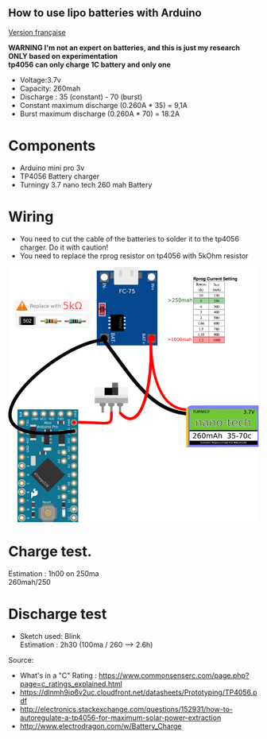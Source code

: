 How to use lipo batteries with Arduino
---------------------------------------
[Version française](https://github.com/pigetArduino/lipoArduino/blob/master/readme.fr.md)

**WARNING I'm not an expert on batteries, and this is just my research ONLY based on experimentation**     
**tp4056 can only charge 1C battery  and only one**      
* Voltage:3.7v    
* Capacity: 260mah    
* Discharge : 35 (constant) - 70 (burst)   
* Constant maximum discharge (0.260A * 35) = 9,1A
* Burst maximum discharge (0.260A * 70) = 18.2A

# Components
* Arduino mini pro 3v
* TP4056 Battery charger
* Turningy 3.7 nano tech 260 mah Battery

# Wiring
* You need to cut the cable of the batteries to solder it to the tp4056 charger. Do it with caution!
* You need to replace the rprog resistor on tp4056 with 5kOhm resistor
 
![Lipo batteries and arduino mini pro 3v](https://github.com/pigetArduino/lipoArduino/raw/master/doc/lipo_arduino_wiring.png)

# Charge test.
Estimation : 1h00 on 250ma    
260mah/250   

# Discharge test
* Sketch used: Blink        
Estimation : 2h30 (100ma / 260 --> 2.6h)      

Source:    
* What's in a "C" Rating : https://www.commonsenserc.com/page.php?page=c_ratings_explained.html   
* https://dlnmh9ip6v2uc.cloudfront.net/datasheets/Prototyping/TP4056.pdf
* http://electronics.stackexchange.com/questions/152931/how-to-autoregulate-a-tp4056-for-maximum-solar-power-extraction
* http://www.electrodragon.com/w/Battery_Charge

